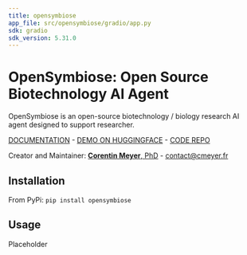 ```yaml
---
title: opensymbiose
app_file: src/opensymbiose/gradio/app.py
sdk: gradio
sdk_version: 5.31.0
---
```

# OpenSymbiose: Open Source Biotechnology AI Agent

OpenSymbiose is an open-source biotechnology / biology research AI agent designed to support researcher.

[DOCUMENTATION](https://lambda-science.github.io/OpenSymbiose/) - [DEMO ON HUGGINGFACE](https://huggingface.co/spaces/corentinm7/opensymbiose) - [CODE REPO](https://github.com/lambda-science/OpenSymbiose)

Creator and Maintainer: [**Corentin Meyer**, PhD](https://cmeyer.fr/) - <contact@cmeyer.fr>

## Installation

From PyPi: `pip install opensymbiose`

## Usage

Placeholder


